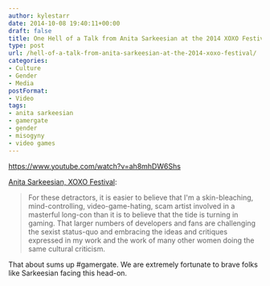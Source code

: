 ```yaml
---
author: kylestarr
date: 2014-10-08 19:40:11+00:00
draft: false
title: One Hell of a Talk from Anita Sarkeesian at the 2014 XOXO Festival
type: post
url: /hell-of-a-talk-from-anita-sarkeesian-at-the-2014-xoxo-festival/
categories:
- Culture
- Gender
- Media
postFormat:
- Video
tags:
- anita sarkeesian
- gamergate
- gender
- misogyny
- video games
---
```


https://www.youtube.com/watch?v=ah8mhDW6Shs

[Anita Sarkeesian, XOXO Festival](https://www.youtube.com/watch?v=ah8mhDW6Shs):


<blockquote>For these detractors, it is easier to believe that I'm a skin-bleaching, mind-controlling, video-game-hating, scam artist involved in a masterful long-con than it is to believe that the tide is turning in gaming. That larger numbers of developers and fans are challenging the sexist status-quo and embracing the ideas and critiques expressed in my work and the work of many other women doing the same cultural criticism.</blockquote>


That about sums up #gamergate. We are extremely fortunate to brave folks like Sarkeesian facing this head-on.
